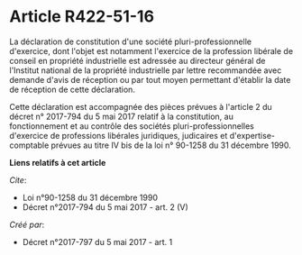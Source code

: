 # Article R422-51-16

La déclaration de constitution d'une société pluri-professionnelle d'exercice, dont l'objet est notamment l'exercice de la
profession libérale de conseil en propriété industrielle est adressée au directeur général de l'Institut national de la
propriété industrielle par lettre recommandée avec demande d'avis de réception ou par tout moyen permettant d'établir la date
de réception de cette déclaration. 

Cette déclaration est accompagnée des pièces prévues à l'article 2 du décret n° 2017-794 du 5 mai 2017 relatif à la
constitution, au fonctionnement et au contrôle des sociétés pluri-professionnelles d'exercice de professions libérales
juridiques, judicaires et d'expertise-comptable prévues au titre IV bis de la loi n° 90-1258 du 31 décembre 1990.

**Liens relatifs à cet article**

_Cite_:

  - Loi n°90-1258 du 31 décembre 1990
  - Décret n°2017-794 du 5 mai 2017 - art. 2 (V)

_Créé par_:

  - Décret n°2017-797 du 5 mai 2017 - art. 1
